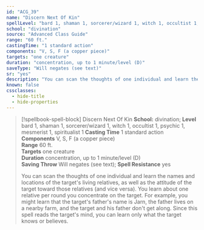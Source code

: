 ```yaml
---
id: "ACG_39"
name: "Discern Next Of Kin"
spellLevel: "bard 1, shaman 1, sorcerer/wizard 1, witch 1, occultist 1, psychic 1, mesmerist 1, spiritualist 1"
school: "divination"
source: "Advanced Class Guide"
range: "60 ft."
castingTime: "1 standard action"
components: "V, S, F (a copper piece)"
targets: "one creature"
duration: "concentration, up to 1 minute/level (D)"
saveType: "Will negates (see text)"
sr: "yes"
description: "You can scan the thoughts of one individual and learn the names and locations of the target's living relatives, as well as the attitude of the target toward those relatives (and vice versa). You learn about one relative per round you concentrate on the target. For example, you might learn that the target's father's name is Jarn, the father lives on a nearby farm, and the target and his father don't get along.  Since this spell reads the target's mind, you can learn only what the target knows or believes."
known: false
cssclasses:
  - hide-title
  - hide-properties
---
```


> [!spellbook-spell-block] Discern Next Of Kin
> **School:** divination; **Level** bard 1, shaman 1, sorcerer/wizard 1, witch 1, occultist 1, psychic 1, mesmerist 1, spiritualist 1
> **Casting Time** 1 standard action  
> **Components** V, S, F (a copper piece)  
> **Range** 60 ft.  
> **Targets** one creature  
> **Duration** concentration, up to 1 minute/level (D)  
> **Saving Throw** Will negates (see text); **Spell Resistance** yes
> 
> You can scan the thoughts of one individual and learn the names and locations of the target's living relatives, as well as the attitude of the target toward those relatives (and vice versa). You learn about one relative per round you concentrate on the target. For example, you might learn that the target's father's name is Jarn, the father lives on a nearby farm, and the target and his father don't get along.  Since this spell reads the target's mind, you can learn only what the target knows or believes.